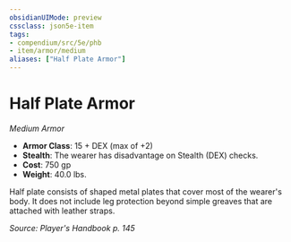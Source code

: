 ```yaml
---
obsidianUIMode: preview
cssclass: json5e-item
tags:
- compendium/src/5e/phb
- item/armor/medium
aliases: ["Half Plate Armor"]
---
```

# Half Plate Armor
*Medium Armor*  

- **Armor Class**: 15 + DEX (max of +2)
- **Stealth**: The wearer has disadvantage on Stealth (DEX) checks.
- **Cost**: 750 gp
- **Weight**: 40.0 lbs.

Half plate consists of shaped metal plates that cover most of the wearer's body. It does not include leg protection beyond simple greaves that are attached with leather straps.

*Source: Player's Handbook p. 145*